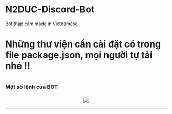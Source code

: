 # N2DUC-Discord-Bot
Bot thập cẩm made in Vietnamese
<h1>Những thư viện cần cài đặt có trong file package.json, mọi người tự tải nhé !!<h1>
<h3>Một số lệnh của BOT<h3>
<div align="center">
  <img src="https://cdn.discordapp.com/attachments/955739601530667008/1018755130897735711/unknown.png">
  <hr>
  <br>
</div>
